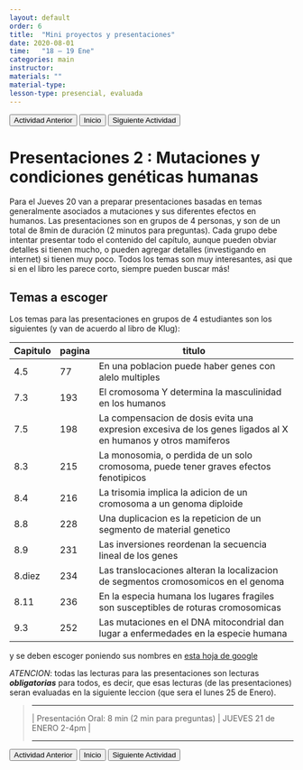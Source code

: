 ```yaml
---
layout: default
order: 6
title:  "Mini proyectos y presentaciones"
date: 2020-08-01
time:   "18 – 19 Ene"
categories: main
instructor: 
materials: ""
material-type:
lesson-type: presencial, evaluada
---
```

<a href="https://pesalerno.github.io/genetica2021/main/2020/08/01/5_herencia-2.html"><button>Actividad Anterior</button></a>		<a href="https://pesalerno.github.io/genetica2021/"><button>Inicio</button></a>    <a href="https://pesalerno.github.io/genetica2021/main/2020/08/01/7_geno-feno-1.html"><button>Siguiente Actividad</button></a>

# Presentaciones 2 : Mutaciones y condiciones genéticas humanas



Para el Jueves 20 van a preparar presentaciones basadas en temas generalmente asociados a mutaciones y sus diferentes efectos en humanos. 
Las presentaciones son en grupos de 4 personas, y son de un total de 8min de duración (2 minutos para preguntas). 
Cada grupo debe intentar presentar todo el contenido del capítulo, aunque pueden obviar detalles si tienen mucho, 
o pueden agregar detalles (investigando en internet) si tienen muy poco. Todos los temas son muy interesantes, 
asi que si en el libro les parece corto, siempre pueden buscar más! 


## Temas a escoger 

Los temas para las presentaciones en grupos de 4 estudiantes son los siguientes (y van de acuerdo al libro de Klug): 

| Capitulo | pagina | titulo                                                                                                       |
|----------|--------|--------------------------------------------------------------------------------------------------------------|
|      4.5 |     77 | En una poblacion puede haber genes con alelo multiples                                                       |
|      7.3 |    193 | El cromosoma Y determina la masculinidad en los humanos                                                      |
|      7.5 |    198 | La compensacion de dosis evita una expresion excesiva de los genes ligados al X en humanos y otros mamiferos |
|      8.3 |    215 | La monosomia, o perdida de un solo cromosoma, puede tener graves efectos fenotipicos                         |
|      8.4 |    216 | La trisomia implica la adicion de un cromosoma a un genoma diploide                                          |
|      8.8 |    228 | Una duplicacion es la repeticion de un segmento de material genetico                                         |
|      8.9 |    231 | Las inversiones reordenan la secuencia lineal de los genes                                                   |
| 8.diez   |    234 | Las translocaciones alteran la localizacion de segmentos cromosomicos en el genoma                           |
|     8.11 |    236 | En la especia humana los lugares fragiles son susceptibles de roturas cromosomicas                           |
|      9.3 |    252 | Las mutaciones en el DNA mitocondrial dan lugar a enfermedades en la especie humana                          |


y se deben escoger poniendo sus nombres en [esta hoja de google](https://docs.google.com/spreadsheets/d/11_Tjx93-W4d0fBXqFQFeSqhTQbPb7QAxzpYTqgpvJ0M/edit?usp=sharing)

*ATENCION*: todas las lecturas para las presentaciones son lecturas ***obligatorias*** para todos, es decir, que esas lecturas (de las presentaciones) seran evaluadas en la siguiente leccion (que sera el lunes 25 de Enero). 

>------------------
> | Presentación Oral: 8 min (2 min para preguntas) | JUEVES 21 de ENERO 2-4pm |
>
>--------------------


 
<a href="https://pesalerno.github.io/genetica2021/main/2020/08/01/5_herencia-2.html"><button>Actividad Anterior</button></a>		<a href="https://pesalerno.github.io/genetica2021/"><button>Inicio</button></a>    <a href="https://pesalerno.github.io/genetica2021/main/2020/08/01/7_geno-feno-1.html"><button>Siguiente Actividad</button></a>
